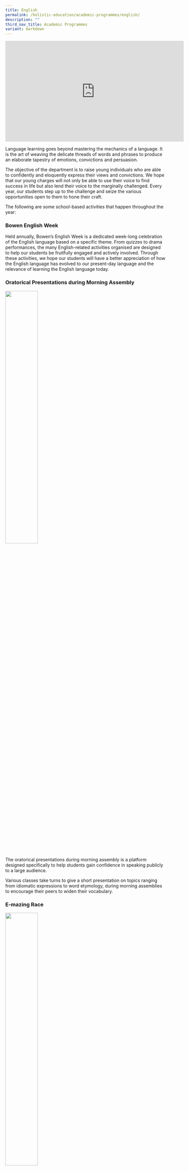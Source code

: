```yaml
---
title: English
permalink: /holistic-education/academic-programmes/english/
description: ""
third_nav_title: Academic Programmes
variant: markdown
---
```

<iframe width="560" height="315" src="https://www.youtube.com/embed/NNnLN6XWfLo" title="YouTube video player" frameborder="0" allow="accelerometer; autoplay; clipboard-write; encrypted-media; gyroscope; picture-in-picture; web-share" allowfullscreen=""></iframe>

Language learning goes beyond mastering the mechanics of a language. It is the art of weaving the delicate threads of words and phrases to produce an elaborate tapestry of emotions, convictions and persuasion.&nbsp;

The objective of the department is to raise young individuals who are able to confidently and eloquently express their views and convictions. We hope that our young charges will not only be able to use their voice to find success in life but also lend their voice to the marginally challenged. Every year, our students step up to the challenge and seize the various opportunities open to them to hone their craft.

The following are some school-based activities that happen throughout the year:

### Bowen English Week

Held annually, Bowen’s English Week is a dedicated week-long celebration of the English language based on a specific theme. From quizzes to drama performances, the many English-related activities organised are designed to help our students be fruitfully engaged and actively involved. Through these activities, we hope our students will have a better appreciation of how the English language has evolved to our present-day language and the relevance of learning the English language today.

### Oratorical Presentations during Morning Assembly


<img src="/images/EL1.png" style="width:45%">
		 
The oratorical presentations during morning assembly is a platform designed specifically to help students gain confidence in speaking publicly to a large audience.&nbsp;

Various classes take turns to give a short presentation on topics ranging from idiomatic expressions to word etymology, during morning assemblies to encourage their peers to widen their vocabulary.

### E-mazing Race
<img src="/images/EL2.png" style="width:45%">

A perennial favorite, the E(English)-mazing Race is a post-examination activity held during Bowen Fiesta for Secondary Two students.&nbsp;

Students race one another in groups around the school to take part in language learning activities at various designated stations.

### Literature Learning Journeys
<img src="/images/EL3.png" style="width:45%">
		 
Literature Learning Journeys provide students with authentic experiences of how literature can come alive. By experiencing the magic and the richness of stage performances, students learn to better connect with the text that they are reading.&nbsp;
 
Whenever possible, students will have the opportunity to experience literature on the stage such as Animal Farm, Forbidden City and Peer Pleasure.

### Inter-School Competitions

<img src="/images/EL4.png" style="width:45%">
		 
Bowen actively trains and sends our students from different streams and levels, to participate in various inter-school oratorical competitions, and events. In recent years, our students have done well in their respective competitions and events.

Our Bowenians won the National Public Speaking Competition in 2016 and also clinched the 2nd runner-up (upper secondary) and top 16 (lower secondary) at the national-level Plain English Speaking Award (PESA) in 2017.
<img src="/images/EL5.png" style="width:45%">
		 
At the National Schools Literature Festival, our team of Secondary 2 Normal (Academic) and Normal (Technical) students choreographed their own presentation for the Choral Reading competition. Our Secondary 3 Literature students took part in the Literature debates, with one team winning the Unseen Poetry debate.

### Summary of Key Activities

<style type="text/css">
.tg  {border-collapse:collapse;border-spacing:0;}
.tg td{border-color:black;border-style:solid;border-width:1px;font-family:Arial, sans-serif;font-size:14px;
  overflow:hidden;padding:10px 5px;word-break:normal;}
.tg th{border-color:black;border-style:solid;border-width:1px;font-family:Arial, sans-serif;font-size:14px;
  font-weight:normal;overflow:hidden;padding:10px 5px;word-break:normal;}
.tg .tg-vqm8{background-color:#E8EDFF;color:#222;text-align:left;vertical-align:top}
.tg .tg-lr6o{background-color:#E8EDFF;color:#222;text-align:left;vertical-align:middle}
</style>
<table class="tg">
<thead>
  <tr>
    <th class="tg-lr6o"><span style="color:#222">LifELit</span></th>
    <th class="tg-lr6o"><span style="color:#222">An oratorical programme for lower secondary</span></th>
  </tr>
</thead>
<tbody>
  <tr>
    <td class="tg-lr6o"><span style="color:#222">English Week</span></td>
    <td class="tg-lr6o"><span style="color:#222">A celebration of English Language learning</span></td>
  </tr>
  <tr>
    <td class="tg-lr6o"><span style="color:#222">Fun with English</span></td>
    <td class="tg-lr6o"><span style="color:#222">Presentations by students</span></td>
  </tr>
  <tr>
    <td class="tg-lr6o"><span style="color:#222">E-mazing Race</span></td>
    <td class="tg-lr6o"><span style="color:#222">A post-examination activity Word-based games</span></td>
  </tr>
  <tr>
    <td class="tg-lr6o"><span style="color:#222">Literature Learning Journey</span></td>
    <td class="tg-lr6o"><span style="color:#222">Theatre visits</span></td>
  </tr>
  <tr>
    <td class="tg-lr6o"><span style="color:#222">Oratorical Competitions</span></td>
    <td class="tg-vqm8">Both intra-school and inter-school competitions on oratorical presentation or Literature presentation or debate</td>
  </tr>
</tbody>
</table>

# English Department Team
### English Language Teacher

<style type="text/css">
.tg  {border-collapse:collapse;border-spacing:0;}
.tg td{border-color:black;border-style:solid;border-width:1px;font-family:Arial, sans-serif;font-size:14px;
  overflow:hidden;padding:10px 5px;word-break:normal;}
.tg th{border-color:black;border-style:solid;border-width:1px;font-family:Arial, sans-serif;font-size:14px;
  font-weight:normal;overflow:hidden;padding:10px 5px;word-break:normal;}
.tg .tg-fxx4{background-color:#ECECEC;color:#222;text-align:left;vertical-align:middle}
.tg .tg-e6w6{background-color:#999;color:#FFF;font-weight:bold;text-align:left;vertical-align:middle}
.tg .tg-b4br{background-color:#ECECEC;color:#222;font-weight:bold;text-align:left;vertical-align:top}
</style>
<table class="tg">
<thead>
  <tr>
    <th class="tg-e6w6"><span style="color:#FFF;background-color:#999">Officer</span></th>
    <th class="tg-e6w6"></th>
    <th class="tg-e6w6"><span style="color:#FFF;background-color:#999">Email Contact</span></th>
  </tr>
</thead>
<tbody>
  <tr>
    <td class="tg-b4br">Mrs. Serene Goh</td>
    <td class="tg-b4br">HOD / EL</td>
    <td class="tg-b4br">serene_goh@schools.gov.sg</td>
  </tr>
  <tr>
    <td class="tg-fxx4"><span style="color:#222">Mr Juraimy Abu Bakar</span></td>
    <td class="tg-fxx4"><span style="color:#222">HOD / Student Well-Being</span></td>
    <td class="tg-fxx4"><span style="color:#222">juraimy_abu_bakar@schools.gov.sg</span><br></td>
  </tr>
  <tr>
    <td class="tg-fxx4"><span style="color:#222">Mr. Paul Lim</span></td>
    <td class="tg-fxx4"><span style="color:#222">SH / EL</span></td>
    <td class="tg-fxx4"><span style="color:#222">lim_keng_soon_paul@schools.gov.sg</span><br></td>
  </tr>
  <tr>
    <td class="tg-fxx4"><span style="color:#222">Ms. Tan Shuming</span><br></td>
    <td class="tg-fxx4"><span style="color:#222">SH / SWB</span></td>
    <td class="tg-fxx4"><span style="color:#222">tan_shuming@schools.gov.sg </span></td>
  </tr>
  <tr>
    <td class="tg-fxx4"><span style="color:#222">Mr. Alvin Chong </span></td>
    <td class="tg-fxx4"><span style="color:#222">SH / ICT</span></td>
    <td class="tg-fxx4"><span style="color:#222">alvin_chong_chee_leong@schools.gov.sg</span></td>
  </tr>
  <tr>
    <td class="tg-fxx4"><span style="color:#222">Ms. Suraiya Izharul</span></td>
    <td class="tg-fxx4"><span style="color:#222"> </span></td>
    <td class="tg-fxx4"><span style="color:#222">suraiya_izharul@schools.gov.sg </span><br></td>
  </tr>

  <tr>
    <td class="tg-fxx4"><span style="color:#222">Mrs. Andrea Thoo</span></td>
    <td class="tg-fxx4"><span style="color:#222"> </span></td>
    <td class="tg-fxx4"><span style="color:#222">kan_sok_may_andrea@schools.gov.sg</span></td>
  </tr>
 
  <tr>
    <td class="tg-fxx4"><span style="color:#222">Mrs. Adeline Lee</span></td>
    <td class="tg-fxx4"><span style="color:#222"> </span></td>
    <td class="tg-fxx4"><span style="color:#222">wee_siah_imm_adeline@schools.gov.sg</span></td>
  </tr>
  <tr>
    <td class="tg-fxx4"><span style="color:#222">Mrs. Kelly Lim</span><br></td>
    <td class="tg-fxx4"><span style="color:#222"> </span></td>
    <td class="tg-fxx4"><span style="color:#222">goh_yi_cheng@schools.gov.sg</span></td>
  </tr>
  <tr>
    <td class="tg-fxx4"><span style="color:#222">Mdm. Ng Gek Hwa</span></td>
    <td class="tg-fxx4"><span style="color:#222"> </span></td>
    <td class="tg-fxx4"><span style="color:#222">ng_gek_hwa@schools.gov.sg</span></td>
  </tr>
  <tr>
    <td class="tg-fxx4"><span style="color:#222">Mdm. Siti Hawa</span></td>
    <td class="tg-fxx4"><span style="color:#222"> </span></td>
    <td class="tg-fxx4"><span style="color:#222">siti_hawa_abdul_hadi@schools.gov.sg </span></td>
  </tr>
  <tr>
    <td class="tg-fxx4"><span style="color:#222">Mr. Ken Foo</span></td>
    <td class="tg-fxx4"><span style="color:#222"> </span></td>
    <td class="tg-fxx4"><span style="color:#222">foo_sea_win@schools.gov.sg</span></td>
  </tr>
  <tr>
    <td class="tg-fxx4"><span style="color:#222">Mr. Lim Kah Kiat</span></td>
    <td class="tg-fxx4"><span style="color:#222"> </span></td>
    <td class="tg-fxx4"><span style="color:#222">lim_kah_kiat@schools.gov.sg</span></td>  </tr><tr>
    <td class="tg-fxx4"><span style="color:#222">Mr. Francis Neo</span></td>
    <td class="tg-fxx4"><span style="color:#222"> </span></td>
    <td class="tg-fxx4"><span style="color:#222">francis_gideon_neo_en@schools.gov.sg</span></td>
  </tr>
  
	
	
	
  <tr>
    <td class="tg-fxx4"><span style="color:#222">Mr. Sean Ross Clunies</span></td>
    <td class="tg-fxx4"><span style="color:#222"> </span></td>
    <td class="tg-fxx4"><span style="color:#222">clunies_ross_sean_james@schools.gov.sg</span></td>
  </tr>
  <tr>
    <td class="tg-fxx4"><span style="color:#222">Ms. Jean Cai</span></td>
    <td class="tg-fxx4"><span style="color:#222"> </span></td>
    <td class="tg-fxx4"><span style="color:#222">cai_junting@schools.gov.sg</span></td>
  </tr>
 
</tbody>
</table>

### English Literature Teachers
<style type="text/css">
.tg  {border-collapse:collapse;border-spacing:0;}
.tg td{border-color:black;border-style:solid;border-width:1px;font-family:Arial, sans-serif;font-size:14px;
  overflow:hidden;padding:10px 5px;word-break:normal;}
.tg th{border-color:black;border-style:solid;border-width:1px;font-family:Arial, sans-serif;font-size:14px;
  font-weight:normal;overflow:hidden;padding:10px 5px;word-break:normal;}
.tg .tg-fxx4{background-color:#ECECEC;color:#222;text-align:left;vertical-align:middle}
.tg .tg-e6w6{background-color:#999;color:#FFF;font-weight:bold;text-align:left;vertical-align:middle}
.tg .tg-b4br{background-color:#ECECEC;color:#222;font-weight:bold;text-align:left;vertical-align:top}
</style>
<table class="tg">
<thead>
  <tr>
    <th class="tg-e6w6"><span style="color:#FFF;background-color:#999">Officer</span></th>
    <th class="tg-e6w6"></th>
    <th class="tg-e6w6"><span style="color:#FFF;background-color:#999">Email Contact</span></th>
  </tr>
</thead>
<tbody>
  <tr>
    <td class="tg-b4br">Mrs. Serene Goh</td>
    <td class="tg-b4br">HOD / EL</td>
    <td class="tg-b4br">serene_goh@schools.gov.sg</td>
  </tr>
  <tr>
    <td class="tg-fxx4"><span style="color:#222">Ms. Suraiya Izharul</span></td>
    <td class="tg-fxx4"><span style="color:#222"> </span></td>
    <td class="tg-fxx4"><span style="color:#222">suraiya_izharul@schools.gov.sg</span></td>
  </tr>
  <tr>
    <td class="tg-fxx4"><span style="color:#222">Ms. Grace Wang</span>             <br></td>
    <td class="tg-fxx4"><span style="color:#222"> </span></td>
    <td class="tg-fxx4"><span style="color:#222">wang_yahui_grace@schools.gov.sg</span></td>
  </tr>
  <tr>
    <td class="tg-fxx4"><span style="color:#222">Mr. Mohamad Irsyad</span></td>
    <td class="tg-fxx4"><span style="color:#222"> </span></td>
    <td class="tg-fxx4"><span style="color:#222">mohamad_irsyad@schools.gov.sg</span></td>
  </tr>
</tbody>
</table>